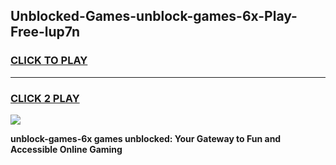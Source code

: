 
## Unblocked-Games-unblock-games-6x-Play-Free-lup7n
<h3>
<a href="https://premium76.site?title=unblock-games-6x&ref=17A">CLICK TO PLAY</a></h3>
<hr>

<h3>
<a href="https://premium76.site?title=unblock-games-6x&ref=17A">CLICK 2 PLAY</a>
  
</h3>

<a href="https://premium76.site?title=unblock-games-6x&ref=17A"><img src="https://clearcache.store/games.png"></a>


**unblock-games-6x games unblocked: Your Gateway to Fun and Accessible Online Gaming**
